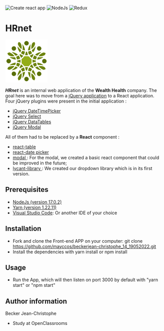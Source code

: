 ![Create react app](https://img.shields.io/badge/build_with-create_react_app-09D3AC?style=for-the-badge&logo=Create-React-App)
![NodeJs](https://img.shields.io/badge/Node.js-17.0.2-339933?style=for-the-badge&logo=Node.js)
![Redux](https://img.shields.io/badge/React_Redux-8.0.1-764ABC?style=for-the-badge&logo=Redux)

# HRnet

![HRnet](public/logo.svg)

_**HRnet**_ is an internal web application of the **Wealth Health** company. The goal here was to move from a [jQuery application](https://github.com/mayccos/HRnet.git) to a React application. Four jQuery plugins were present in the initial application :

-   [jQuery DateTimePicker](https://github.com/xdan/datetimepicker)
-   [jQuery Select](https://github.com/jquery/jquery-ui/blob/main/ui/widgets/selectmenu.js)
-   [jQuery DataTables](https://github.com/DataTables/DataTables)
-   [jQuery Modal](https://github.com/kylefox/jquery-modal)

All of them had to be replaced by a **React** component :

-   [react-table](https://www.npmjs.com/package/react-table)
-   [react-date picker](https://www.npmjs.com/package/react-datepicker)
-   [modal ](https://github.com/beckerjean-christophe_14_19052022/src/components/Modal/index.jsx): For the modal, we created a basic react component that could be improved in the future;
-   [lycant-library ](https://www.npmjs.com/package/lycant-library): We created our dropdown library which is in its first version.

## Prerequisites

-   [NodeJs (version 17.0.2)](https://nodejs.org/en/)
-   [Yarn (version 1.22.11)](https://yarnpkg.com/)
-   [Visual Studio Code](https://code.visualstudio.com): Or another IDE of your choice

## Installation

-   Fork and clone the Front-end APP on your computer: git clone https://github.com/mayccos/beckerjean-christophe_14_19052022.git
-   Install the dependencies with yarn install or npm install

## Usage

-   Run the App, which will then listen on port 3000 by default with "yarn start" or "npm start"

## Author information

Becker Jean-Christophe

-   Study at OpenClassrooms

